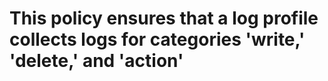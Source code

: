 # This policy ensures that a log profile collects logs for categories 'write,' 'delete,' and 'action'
